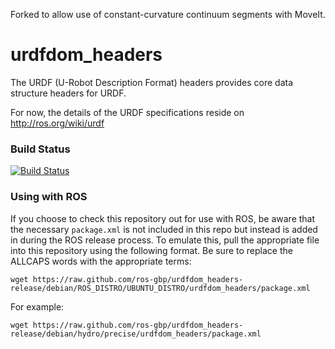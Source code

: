 Forked to allow use of constant-curvature continuum segments with MoveIt.

urdfdom_headers
===========

The URDF (U-Robot Description Format) headers provides core data structure headers for URDF.

For now, the details of the URDF specifications reside on http://ros.org/wiki/urdf
  
### Build Status
[![Build Status](https://travis-ci.org/ros/urdfdom_headers.png)](https://travis-ci.org/ros/urdfdom_headers)

### Using with ROS

If you choose to check this repository out for use with ROS, be aware that the necessary ``package.xml`` is not 
included in this repo but instead is added in during the ROS release process. To emulate this, pull the appropriate
file into this repository using the following format. Be sure to replace the ALLCAPS words with the appropriate terms:

```
wget https://raw.github.com/ros-gbp/urdfdom_headers-release/debian/ROS_DISTRO/UBUNTU_DISTRO/urdfdom_headers/package.xml
```

For example:
```
wget https://raw.github.com/ros-gbp/urdfdom_headers-release/debian/hydro/precise/urdfdom_headers/package.xml
```

